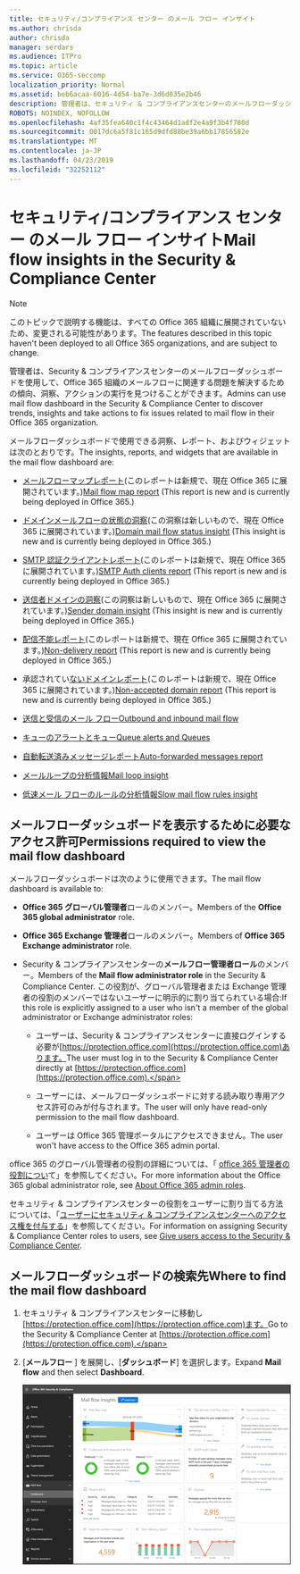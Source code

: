 ```yaml
---
title: セキュリティ/コンプライアンス センター のメール フロー インサイト
ms.author: chrisda
author: chrisda
manager: serdars
ms.audience: ITPro
ms.topic: article
ms.service: O365-seccomp
localization_priority: Normal
ms.assetid: beb6acaa-6016-4d54-ba7e-3d6d035e2b46
description: 管理者は、セキュリティ & コンプライアンスセンターのメールフローダッシュボードについて学習できます。
ROBOTS: NOINDEX, NOFOLLOW
ms.openlocfilehash: 4af35fea640c1f4c43464d1adf2e4a9f3b4f780d
ms.sourcegitcommit: 0017dc6a5f81c165d9dfd88be39a6bb17856582e
ms.translationtype: MT
ms.contentlocale: ja-JP
ms.lasthandoff: 04/23/2019
ms.locfileid: "32252112"
---
```

# <a name="mail-flow-insights-in-the-security--compliance-center"></a><span data-ttu-id="670f7-103">セキュリティ/コンプライアンス センター のメール フロー インサイト</span><span class="sxs-lookup"><span data-stu-id="670f7-103">Mail flow insights in the Security & Compliance Center</span></span>

> [!NOTE]
> <span data-ttu-id="670f7-104">このトピックで説明する機能は、すべての Office 365 組織に展開されていないため、変更される可能性があります。</span><span class="sxs-lookup"><span data-stu-id="670f7-104">The features described in this topic haven't been deployed to all Office 365 organizations, and are subject to change.</span></span>

<span data-ttu-id="670f7-105">管理者は、Security & コンプライアンスセンターのメールフローダッシュボードを使用して、Office 365 組織のメールフローに関連する問題を解決するための傾向、洞察、アクションの実行を見つけることができます。</span><span class="sxs-lookup"><span data-stu-id="670f7-105">Admins can use mail flow dashboard in the Security & Compliance Center to discover trends, insights and take actions to fix issues related to mail flow in their Office 365 organization.</span></span>

<span data-ttu-id="670f7-106">メールフローダッシュボードで使用できる洞察、レポート、およびウィジェットは次のとおりです。</span><span class="sxs-lookup"><span data-stu-id="670f7-106">The insights, reports, and widgets that are available in the mail flow dashboard are:</span></span>

- <span data-ttu-id="670f7-107">[メールフローマップレポート](mfi-mail-flow-map-report.md)(このレポートは新規で、現在 Office 365 に展開されています。)</span><span class="sxs-lookup"><span data-stu-id="670f7-107">[Mail flow map report](mfi-mail-flow-map-report.md) (This report is new and is currently being deployed in Office 365.)</span></span>

- <span data-ttu-id="670f7-108">[ドメインメールフローの状態の洞察](mfi-domain-mail-flow-status-insight.md)(この洞察は新しいもので、現在 Office 365 に展開されています。)</span><span class="sxs-lookup"><span data-stu-id="670f7-108">[Domain mail flow status insight](mfi-domain-mail-flow-status-insight.md) (This insight is new and is currently being deployed in Office 365.)</span></span>

- <span data-ttu-id="670f7-109">[SMTP 認証クライアントレポート](mfi-smtp-auth-clients-report.md)(このレポートは新規で、現在 Office 365 に展開されています。)</span><span class="sxs-lookup"><span data-stu-id="670f7-109">[SMTP Auth clients report](mfi-smtp-auth-clients-report.md) (This report is new and is currently being deployed in Office 365.)</span></span>

- <span data-ttu-id="670f7-110">[送信者ドメインの洞察](mfi-sender-domain-insight.md)(この洞察は新しいもので、現在 Office 365 に展開されています。)</span><span class="sxs-lookup"><span data-stu-id="670f7-110">[Sender domain insight](mfi-sender-domain-insight.md) (This insight is new and is currently being deployed in Office 365.)</span></span>

- <span data-ttu-id="670f7-111">[配信不能レポート](mfi-non-delivery-report.md)(このレポートは新規で、現在 Office 365 に展開されています。)</span><span class="sxs-lookup"><span data-stu-id="670f7-111">[Non-delivery report](mfi-non-delivery-report.md) (This report is new and is currently being deployed in Office 365.)</span></span>

- <span data-ttu-id="670f7-112">承認されてい[ないドメインレポート](mfi-non-accepted-domain-report.md)(このレポートは新規で、現在 Office 365 に展開されています。)</span><span class="sxs-lookup"><span data-stu-id="670f7-112">[Non-accepted domain report](mfi-non-accepted-domain-report.md) (This report is new and is currently being deployed in Office 365.)</span></span>

- [<span data-ttu-id="670f7-113">送信と受信のメール フロー</span><span class="sxs-lookup"><span data-stu-id="670f7-113">Outbound and inbound mail flow</span></span>](mfi-outbound-and-inbound-mail-flow.md)

- [<span data-ttu-id="670f7-114">キューのアラートとキュー</span><span class="sxs-lookup"><span data-stu-id="670f7-114">Queue alerts and Queues</span></span>](mfi-queue-alerts-and-queues.md)

- [<span data-ttu-id="670f7-115">自動転送済みメッセージレポート</span><span class="sxs-lookup"><span data-stu-id="670f7-115">Auto-forwarded messages report</span></span>](mfi-auto-forwarded-messages-report.md)

- [<span data-ttu-id="670f7-116">メールループの分析情報</span><span class="sxs-lookup"><span data-stu-id="670f7-116">Mail loop insight</span></span>](mfi-mail-loop-insight.md)

- [<span data-ttu-id="670f7-117">低速メール フローのルールの分析情報</span><span class="sxs-lookup"><span data-stu-id="670f7-117">Slow mail flow rules insight</span></span>](mfi-slow-mail-flow-rules-insight.md)

## <a name="permissions-required-to-view-the-mail-flow-dashboard"></a><span data-ttu-id="670f7-118">メールフローダッシュボードを表示するために必要なアクセス許可</span><span class="sxs-lookup"><span data-stu-id="670f7-118">Permissions required to view the mail flow dashboard</span></span>

<span data-ttu-id="670f7-119">メールフローダッシュボードは次のように使用できます。</span><span class="sxs-lookup"><span data-stu-id="670f7-119">The mail flow dashboard is available to:</span></span>

- <span data-ttu-id="670f7-120">**Office 365 グローバル管理者**ロールのメンバー。</span><span class="sxs-lookup"><span data-stu-id="670f7-120">Members of the **Office 365 global administrator** role.</span></span>

- <span data-ttu-id="670f7-121">**Office 365 Exchange 管理者**ロールのメンバー。</span><span class="sxs-lookup"><span data-stu-id="670f7-121">Members of **Office 365 Exchange administrator** role.</span></span>

- <span data-ttu-id="670f7-122">Security & コンプライアンスセンターの**メールフロー管理者ロール**のメンバー。</span><span class="sxs-lookup"><span data-stu-id="670f7-122">Members of the **Mail flow administrator role** in the Security & Compliance Center.</span></span> <span data-ttu-id="670f7-123">この役割が、グローバル管理者または Exchange 管理者の役割のメンバーではないユーザーに明示的に割り当てられている場合:</span><span class="sxs-lookup"><span data-stu-id="670f7-123">If this role is explicitly assigned to a user who isn't a member of the global administrator or Exchange administrator roles:</span></span>

  - <span data-ttu-id="670f7-124">ユーザーは、Security & コンプライアンスセンターに直接ログインする必要が[https://protection.office.com](https://protection.office.com)あります。</span><span class="sxs-lookup"><span data-stu-id="670f7-124">The user must log in to the Security & Compliance Center directly at [https://protection.office.com](https://protection.office.com).</span></span>

  - <span data-ttu-id="670f7-125">ユーザーには、メールフローダッシュボードに対する読み取り専用アクセス許可のみが付与されます。</span><span class="sxs-lookup"><span data-stu-id="670f7-125">The user will only have read-only permission to the mail flow dashboard.</span></span>

  - <span data-ttu-id="670f7-126">ユーザーは Office 365 管理ポータルにアクセスできません。</span><span class="sxs-lookup"><span data-stu-id="670f7-126">The user won't have access to the Office 365 admin portal.</span></span>

<span data-ttu-id="670f7-127">office 365 のグローバル管理者の役割の詳細については、「 [office 365 管理者の役割につい](https://docs.microsoft.com/office365/admin/add-users/about-admin-roles)て」を参照してください。</span><span class="sxs-lookup"><span data-stu-id="670f7-127">For more information about the Office 365 global administrator role, see [About Office 365 admin roles](https://docs.microsoft.com/office365/admin/add-users/about-admin-roles).</span></span>

<span data-ttu-id="670f7-128">セキュリティ & コンプライアンスセンターの役割をユーザーに割り当てる方法については、「[ユーザーにセキュリティ & コンプライアンスセンターへのアクセス権を付与する](https://docs.microsoft.com/office365/securitycompliance/grant-access-to-the-security-and-compliance-center)」を参照してください。</span><span class="sxs-lookup"><span data-stu-id="670f7-128">For information on assigning Security & Compliance Center roles to users, see [Give users access to the Security & Compliance Center](https://docs.microsoft.com/office365/securitycompliance/grant-access-to-the-security-and-compliance-center).</span></span>

## <a name="where-to-find-the-mail-flow-dashboard"></a><span data-ttu-id="670f7-129">メールフローダッシュボードの検索先</span><span class="sxs-lookup"><span data-stu-id="670f7-129">Where to find the mail flow dashboard</span></span>

1. <span data-ttu-id="670f7-130">セキュリティ & コンプライアンスセンターに移動し[https://protection.office.com](https://protection.office.com)ます。</span><span class="sxs-lookup"><span data-stu-id="670f7-130">Go to the Security & Compliance Center at [https://protection.office.com](https://protection.office.com).</span></span>

2. <span data-ttu-id="670f7-131">[**メールフロー** ] を展開し、[**ダッシュボード**] を選択します。</span><span class="sxs-lookup"><span data-stu-id="670f7-131">Expand **Mail flow** and then select **Dashboard**.</span></span>

   ![Office 365 Security & コンプライアンスセンターのメールフローダッシュボード](media/mail-flow-dashboard-v2.png)
